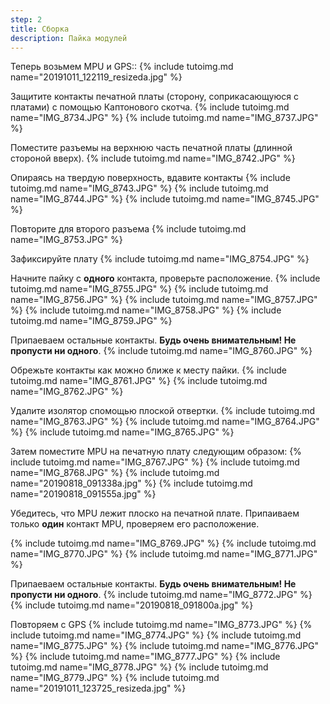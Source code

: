 ```yaml
---
step: 2
title: Сборка
description: Пайка модулей
---
```


Теперь возьмем MPU и GPS::
{% include tutoimg.md name="20191011_122119_resizeda.jpg" %}

Защитите контакты печатной платы (сторону, соприкасающуюся с платами) с помощью Каптонового скотча.
{% include tutoimg.md name="IMG_8734.JPG" %}
{% include tutoimg.md name="IMG_8737.JPG" %}

Поместите разъемы на верхнюю часть печатной платы (длинной стороной вверх).
{% include tutoimg.md name="IMG_8742.JPG" %}

Опираясь на твердую поверхность, вдавите контакты
{% include tutoimg.md name="IMG_8743.JPG" %}
{% include tutoimg.md name="IMG_8744.JPG" %}
{% include tutoimg.md name="IMG_8745.JPG" %}

Повторите для второго разъема
{% include tutoimg.md name="IMG_8753.JPG" %}

Зафиксируйте плату
{% include tutoimg.md name="IMG_8754.JPG" %}

Начните пайку с **одного** контакта, проверьте расположение.
{% include tutoimg.md name="IMG_8755.JPG" %}
{% include tutoimg.md name="IMG_8756.JPG" %}
{% include tutoimg.md name="IMG_8757.JPG" %}
{% include tutoimg.md name="IMG_8758.JPG" %}
{% include tutoimg.md name="IMG_8759.JPG" %}

Припаеваем остальные контакты. **Будь очень внимательным! Не пропусти ни одного**.
{% include tutoimg.md name="IMG_8760.JPG" %}

Обрежьте контакты как можно ближе к месту пайки.
{% include tutoimg.md name="IMG_8761.JPG" %}
{% include tutoimg.md name="IMG_8762.JPG" %}

Удалите изолятор спомощью плоской отвертки.
{% include tutoimg.md name="IMG_8763.JPG" %}
{% include tutoimg.md name="IMG_8764.JPG" %}
{% include tutoimg.md name="IMG_8765.JPG" %}

Затем поместите MPU на печатную плату следующим образом:
{% include tutoimg.md name="IMG_8767.JPG" %}
{% include tutoimg.md name="IMG_8768.JPG" %}
{% include tutoimg.md name="20190818_091338a.jpg" %}
{% include tutoimg.md name="20190818_091555a.jpg" %}

Убедитесь, что MPU лежит плоско на печатной плате. 
Припаиваем только **один** контакт MPU, проверяем его расположение.
 
{% include tutoimg.md name="IMG_8769.JPG" %}
{% include tutoimg.md name="IMG_8770.JPG" %}
{% include tutoimg.md name="IMG_8771.JPG" %}

Припаеваем остальные контакты. **Будь очень внимательным! Не пропусти ни одного**.
{% include tutoimg.md name="IMG_8772.JPG" %}
{% include tutoimg.md name="20190818_091800a.jpg" %}

Повторяем с GPS
{% include tutoimg.md name="IMG_8773.JPG" %}
{% include tutoimg.md name="IMG_8774.JPG" %}
{% include tutoimg.md name="IMG_8775.JPG" %}
{% include tutoimg.md name="IMG_8776.JPG" %}
{% include tutoimg.md name="IMG_8777.JPG" %}
{% include tutoimg.md name="IMG_8778.JPG" %}
{% include tutoimg.md name="IMG_8779.JPG" %}
{% include tutoimg.md name="20191011_123725_resizeda.jpg" %}



